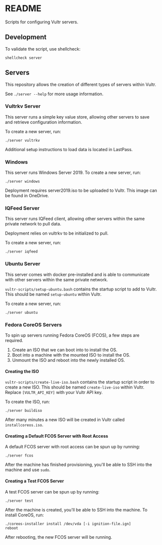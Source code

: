 # README

Scripts for configuring Vultr servers.

## Development

To validate the script, use shellcheck:

    shellcheck server

## Servers

This repository allows the creation of different types of servers within Vultr.

See `./server --help` for more usage information.

### Vultrkv Server

This server runs a simple key value store, allowing other servers to save and
retrieve configuration information.

To create a new server, run:

    ./server vultrkv

Additional setup instructions to load data is located in LastPass.

### Windows

This server runs Windows Server 2019. To create a new server, run:

    ./server windows

Deployment requires server2019.iso to be uploaded to Vultr. This image can be
found in OneDrive.

### IQFeed Server

This server runs IQFeed client, allowing other servers within the same private
network to pull data.

Deployment relies on vultrkv to be initialized to pull.

To create a new server, run:

    ./server iqfeed

### Ubuntu Server

This server comes with docker pre-installed and is able to communicate with
other servers within the same private network.

`vultr-scripts/setup-ubuntu.bash` contains the startup script to add to Vultr.
This should be named `setup-ubuntu` within Vultr.

To create a new server, run:

    ./server ubuntu

### Fedora CoreOS Servers

To spin up servers running Fedora CoreOS (FCOS), a few steps are required.

1. Create an ISO that we can boot into to install the OS.
2. Boot into a machine with the mounted ISO to install the OS.
3. Unmount the ISO and reboot into the newly installed OS.

#### Creating the ISO

`vultr-scripts/create-live-iso.bash` contains the startup script in order to
create a new ISO. This should be named `create-live-iso` within Vultr. Replace
`[VULTR_API_KEY]` with your Vultr API key.

To create the ISO, run:

    ./server buildiso

After many minutes a new ISO will be created in Vultr called
`installcoreos.iso`.

#### Creatimg a Default FCOS Server with Root Access

A default FCOS server with root access can be spun up by running:

    ./server fcos

After the machine has finished provisioning, you'll be able to SSH into the
machine and use `sudo`.

#### Creating a Test FCOS Server

A test FCOS server can be spun up by running:

    ./server test

After the machine is created, you'll be able to SSH into the machine. To
install CoreOS, run:

    ./coreos-installer install /dev/vda [-i ignition-file.ign]
    reboot

After rebooting, the new FCOS server will be running.
